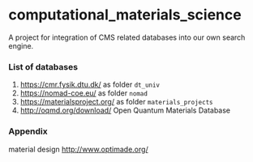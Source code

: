 # computational_materials_science

A project for integration of CMS related databases into our own search engine.

### List of databases

1. https://cmr.fysik.dtu.dk/ as folder ```dt_univ```
2. https://nomad-coe.eu/ as folder ```nomad```
3. https://materialsproject.org/ as folder ```materials_projects```
4. http://oqmd.org/download/ Open Quantum Materials Database


### Appendix
material design  http://www.optimade.org/